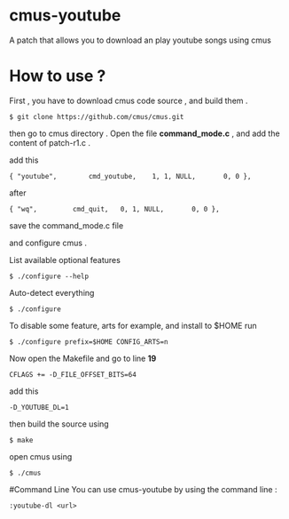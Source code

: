 # cmus-youtube
A patch that allows you to download an play youtube songs using cmus

# How to use ?
First , you have to download cmus code source , and build them .

    $ git clone https://github.com/cmus/cmus.git
    
then go to cmus directory . Open the file <b>command_mode.c</b> , and add the content of patch-r1.c .

add this

    { "youtube",		cmd_youtube,	1, 1, NULL,		  0, 0 },
    
after 

    { "wq",			cmd_quit,	0, 1, NULL,		  0, 0 },
    
save the command_mode.c file

and configure cmus .

List available optional features

    $ ./configure --help

Auto-detect everything

    $ ./configure

To disable some feature, arts for example, and install to $HOME run

    $ ./configure prefix=$HOME CONFIG_ARTS=n
    
Now open the Makefile and go to line <b>19</b>

    CFLAGS += -D_FILE_OFFSET_BITS=64
    
add this 
    
    -D_YOUTUBE_DL=1
    
then build the source using 

    $ make 
    
open cmus using 

    $ ./cmus
  
#Command Line
You can use cmus-youtube by using the command line : 

    :youtube-dl <url>
    


